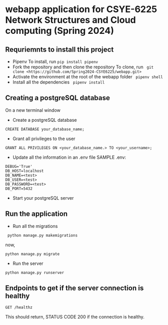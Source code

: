 # webapp application for CSYE-6225 Network Structures and Cloud computing (Spring 2024)

## Requriemnts to install this project
- Pipenv 
To install, run `pip install pipenv`
- Fork the repository and then clone the repository
To clone, run ` git clone <https://github.com/Spring2024-CSYE6225/webapp.git>`
- Activate the environment at the root of the webapp folder
` pipenv shell`
- Install all the dependencies
` pipenv install`

## Creating a postgreSQL database
On a new terminal window
- Create a postgreSQL database
```
CREATE DATABASE your_database_name;
```
- Grant all privileges to the user
```
GRANT ALL PRIVILEGES ON <your_database_name.> TO <your_username>;
```
- Update all the information in an .env file
SAMPLE .env:

```
DEBUG='True'
DB_HOST=localhost
DB_NAME=<test>
DB_USER=<test>
DB_PASSWORD=<test>
DB_PORT=5432
```
- Start your postgreSQL server

## Run the application

- Run all the migrations
```
 python manage.py makemigrations
```
now, 
``` 
python manage.py migrate
```
- Run the server
```
python manage.py runserver
```

## Endpoints to get if the server connection is healthy

``` 
GET /healthz
```
This should return, 
STATUS CODE 200 if the connection is healthy.
